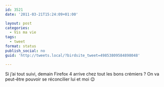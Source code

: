 ```yaml
---
id: 3521
date: '2011-03-21T15:24:09+01:00'

layout: post
categories:
  - Vis ma vie
tags:
  - tweet
format: status
publish_social: no
guid: 'http://tweets.local/?birdsite_tweet=49853809584898048'

---
```


Si j’ai tout suivi, demain Firefox 4 arrive chez tout les bons crémiers ? On va peut-être pouvoir se réconcilier lui et moi 😉